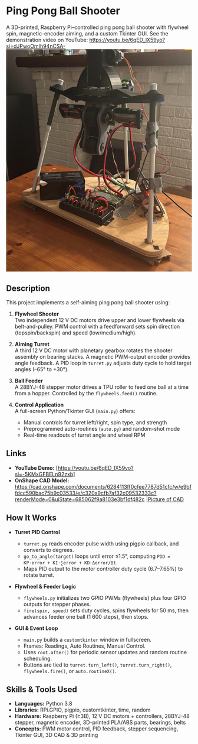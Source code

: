 # Ping Pong Ball Shooter

A 3D-printed, Raspberry Pi–controlled ping pong ball shooter with flywheel spin, magnetic-encoder aiming, and a custom Tkinter GUI. See the demonstration video on YouTube: https://youtu.be/6qED_lX59yo?si=dJPwoOmIh94nCSA-
![|Picture of Device](https://github.com/DanKim15/PONG-IT/blob/main/Picture%20of%20Device.jpg)



## Description

This project implements a self-aiming ping pong ball shooter using:

1. **Flywheel Shooter**  
   Two independent 12 V DC motors drive upper and lower flywheels via belt-and-pulley. PWM control with a feedforward sets spin direction (topspin/backspin) and speed (low/medium/high).

2. **Aiming Turret**  
   A third 12 V DC motor with planetary gearbox rotates the shooter assembly on bearing stacks. A magnetic PWM-output encoder provides angle feedback. A PID loop in `turret.py` adjusts duty cycle to hold target angles (–65° to +30°).

3. **Ball Feeder**  
   A 28BYJ-48 stepper motor drives a TPU roller to feed one ball at a time from a hopper. Controlled by the `flywheels.feed()` routine.

4. **Control Application**  
   A full-screen Python/Tkinter GUI (`main.py`) offers:
   - Manual controls for turret left/right, spin type, and strength  
   - Preprogrammed auto-routines (`auto.py`) and random-shot mode  
   - Real-time readouts of turret angle and wheel RPM  

## Links

- **YouTube Demo:** [https://youtu.be/6qED_lX59yo?si=-5KMxGFBELn92zxb]  
- **OnShape CAD Model:** https://cad.onshape.com/documents/6284113ff0cfee7787d51cfc/w/e9bffdcc590bac75b9c03533/e/c320a9cfb7af32c09532333c?renderMode=0&uiState=685062f9a8103e3bf1df482c
  [|Picture of CAD](https://github.com/DanKim15/PONG-IT/blob/main/Screenshot%20of%20CAD.png)


## How It Works

- **Turret PID Control**  
  - `turret.py` reads encoder pulse width using pigpio callback, and converts to degrees.  
  - `go_to_angle(target)` loops until error ≤1.5°, computing `PID = KP·error + KI·∑error + KD·Δerror/Δt`.  
  - Maps PID output to the motor controller duty cycle (6.7–7.65%) to rotate turret.

- **Flywheel & Feeder Logic**  
  - `flywheels.py` initializes two GPIO PWMs (flywheels) plus four GPIO outputs for stepper phases.  
  - `fire(spin, speed)` sets duty cycles, spins flywheels for 50 ms, then advances feeder one ball (1 600 steps), then stops.

- **GUI & Event Loop**  
  - `main.py` builds a `customtkinter` window in fullscreen.  
  - Frames: Readings, Auto Routines, Manual Control.  
  - Uses `root.after()` for periodic sensor updates and random routine scheduling.  
  - Buttons are tied to `turret.turn_left()`, `turret.turn_right()`, `flywheels.fire()`, or `auto.routineX()`.

## Skills & Tools Used

- **Languages:** Python 3.8  
- **Libraries:** RPi.GPIO, pigpio, customtkinter, time, random  
- **Hardware:** Raspberry Pi (≥3B), 12 V DC motors + controllers, 28BYJ-48 stepper, magnetic encoder, 3D-printed PLA/ABS parts, bearings, belts  
- **Concepts:** PWM motor control, PID feedback, stepper sequencing, Tkinter GUI, 3D CAD & 3D printing  

